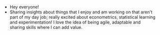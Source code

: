 - Hey everyone! 
- Sharing insights about things that I enjoy and am working on that aren't part of my day job; really excited about econometrics, statistical learning and experimentation! I love the idea of being agile, adaptable and sharing skills where I can add value.

<!---
daviddejuliis/daviddejuliis is a ✨ special ✨ repository because its `README.md` (this file) appears on your GitHub profile.
You can click the Preview link to take a look at your changes.
--->
